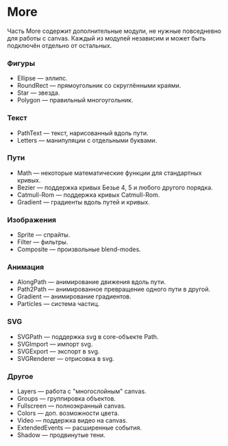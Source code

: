 # More
Часть More содержит дополнительные модули, не нужные повседневно для работы с canvas. Каждый из модулей независим и может быть подключён отдельно от остальных.

### Фигуры
 - Ellipse — эллипс.
 - RoundRect — прямоугольник со скруглёнными краями.
 - Star — звезда.
 - Polygon — правильный многоугольник.

### Текст
 - PathText — текст, нарисованный вдоль пути.
 - Letters — манипуляции с отдельными буквами.

### Пути
 - Math — некоторые математические функции для стандартных кривых.
 - Bezier — поддержка кривых Безье 4, 5 и любого другого порядка.
 - Catmull-Rom — поддержка кривых Catmull-Rom.
 - Gradient — градиенты вдоль путей и кривых.

### Изображения
 - Sprite — спрайты.
 - Filter — фильтры.
 - Composite — произвольные blend-modes.

### Анимация
 - AlongPath — анимирование движения вдоль пути.
 - Path2Path — анимированное превращение одного пути в другой.
 - Gradient — анимирование градиентов.
 - Particles — система частиц.

### SVG
 - SVGPath — поддержка svg в core-объекте Path.
 - SVGImport — импорт svg.
 - SVGExport — экспорт в svg.
 - SVGRenderer — отрисовка в svg.

### Другое
 - Layers — работа с "многослойным" canvas.
 - Groups — группировка объектов.
 - Fullscreen — полноэкранный canvas.
 - Colors — доп. возможности цвета.
 - Video — поддержка видео на canvas.
 - ExtendedEvents — расширенные события.
 - Shadow — продвинутые тени.
